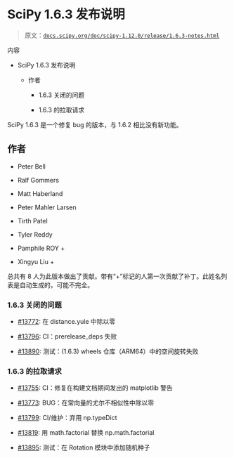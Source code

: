 # SciPy 1.6.3 发布说明

> 原文：[`docs.scipy.org/doc/scipy-1.12.0/release/1.6.3-notes.html`](https://docs.scipy.org/doc/scipy-1.12.0/release/1.6.3-notes.html)

内容

+   SciPy 1.6.3 发布说明

    +   作者

        +   1.6.3 关闭的问题

        +   1.6.3 的拉取请求

SciPy 1.6.3 是一个修复 bug 的版本，与 1.6.2 相比没有新功能。

## 作者

+   Peter Bell

+   Ralf Gommers

+   Matt Haberland

+   Peter Mahler Larsen

+   Tirth Patel

+   Tyler Reddy

+   Pamphile ROY +

+   Xingyu Liu +

总共有 8 人为此版本做出了贡献。带有“+”标记的人第一次贡献了补丁。此姓名列表是自动生成的，可能不完全。

### 1.6.3 关闭的问题

+   [#13772](https://github.com/scipy/scipy/issues/13772): 在 distance.yule 中除以零

+   [#13796](https://github.com/scipy/scipy/issues/13796): CI：prerelease_deps 失败

+   [#13890](https://github.com/scipy/scipy/issues/13890): 测试：(1.6.3) wheels 仓库（ARM64）中的空间旋转失败

### 1.6.3 的拉取请求

+   [#13755](https://github.com/scipy/scipy/pull/13755): CI：修复在构建文档期间发出的 matplotlib 警告

+   [#13773](https://github.com/scipy/scipy/pull/13773): BUG：在常向量的尤尔不相似性中除以零

+   [#13799](https://github.com/scipy/scipy/pull/13799): CI/维护：弃用 np.typeDict

+   [#13819](https://github.com/scipy/scipy/pull/13819): 用 math.factorial 替换 np.math.factorial

+   [#13895](https://github.com/scipy/scipy/pull/13895): 测试：在 Rotation 模块中添加随机种子
